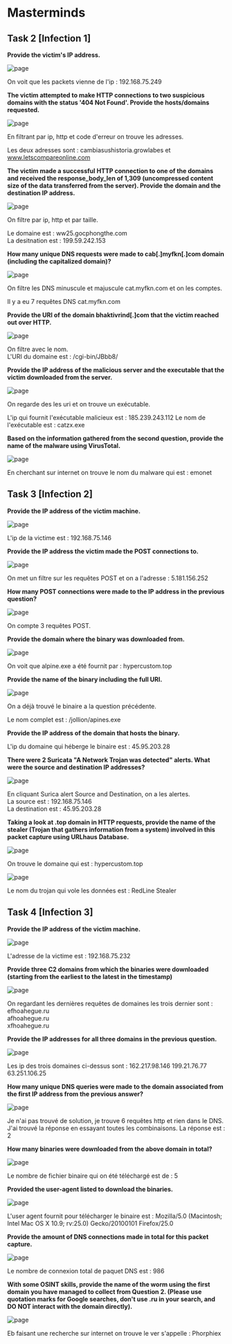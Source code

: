 # Masterminds # 
## Task 2 [Infection 1] ##

**Provide the victim's IP address.**  

![page](./Task1-01.png)  

On voit que les packets vienne de l'ip : 192.168.75.249  

**The victim attempted to make HTTP connections to two suspicious domains with the status '404 Not Found'. Provide the hosts/domains requested.**   

![page](./Task1-02.png) 

En filtrant par ip, http et code d'erreur on trouve les adresses.   

Les deux adresses sont : cambiasushistoria.growlabes et www.letscompareonline.com  

**The victim made a successful HTTP connection to one of the domains and received the response_body_len of 1,309 (uncompressed content size of the data transferred from the server). Provide the domain and the destination IP address.**

![page](./Task1-03.png) 

On filtre par ip, http et par taille.   

Le domaine est : ww25.gocphongthe.com  
La desitnation est : 199.59.242.153   

**How many unique DNS requests were made to cab[.]myfkn[.]com domain (including the capitalized domain)?**

![page](./Task1-04.png)   

On filtre les DNS minuscule et majuscule cat.myfkn.com et on les comptes.   

Il y a eu 7 requêtes DNS cat.myfkn.com   

**Provide the URI of the domain bhaktivrind[.]com that the victim reached out over HTTP.**

![page](./Task1-05.png)   

On filtre avec le nom.  
L'URI du domaine est : /cgi-bin/JBbb8/    

**Provide the IP address of the malicious server and the executable that the victim downloaded from the server.**

![page](./Task1-06.png)  

On regarde des les uri et on trouve un exécutable.   

L'ip qui fournit l'exécutable malicieux est : 185.239.243.112
Le nom de l'exécutable est : catzx.exe

**Based on the information gathered from the second question, provide the name of the malware using VirusTotal.**   

![page](./Task1-07.png)

En cherchant sur internet on trouve le nom du malware qui est : emonet   

## Task 3 [Infection 2] ##  

**Provide the IP address of the victim machine.**  

![page](./Task1-08.png)   

L'ip de la victime est : 192.168.75.146    

**Provide the IP address the victim made the POST connections to.**

![page](./Task1-09.png)   

On met un filtre sur les requêtes POST et on a l'adresse : 5.181.156.252   

**How many POST connections were made to the IP address in the previous question?**

![page](./Task1-09.png)   

On compte 3 requêtes POST.   

**Provide the domain where the binary was downloaded from.**

![page](./Task1-10.png)   

On voit que alpine.exe a été fournit par : hypercustom.top    

**Provide the name of the binary including the full URI.**   

![page](./Task1-10.png)   

On a déjà trouvé le binaire a la question précédente.   

Le nom complet est : /jollion/apines.exe    

**Provide the IP address of the domain that hosts the binary.**

L'ip du domaine qui héberge le binaire est : 45.95.203.28    

**There were 2 Suricata "A Network Trojan was detected" alerts. What were the source and destination IP addresses?**  

![page](./Task1-11.png) 

En cliquant Surica alert Source and Destination, on a les alertes.    
La source est : 192.168.75.146    
La destination est : 45.95.203.28    

**Taking a look at .top domain in HTTP requests, provide the name of the stealer (Trojan that gathers information from a system) involved in this packet capture using URLhaus Database.**

![page](./Task1-12.png)   

On trouve le domaine qui est : hypercustom.top  

![page](./Task1-13.png)   

Le nom du trojan qui vole les données est : RedLine Stealer 

## Task 4 [Infection 3] ##  

**Provide the IP address of the victim machine.**  

![page](./Task1-14.png)  

L'adresse de la victime est : 192.168.75.232  

**Provide three C2 domains from which the binaries were downloaded (starting from the earliest to the latest in the timestamp)**  

![page](./Task1-15.png)  

On regardant les dernières requêtes de domaines les trois dernier sont :   
efhoahegue.ru    
afhoahegue.ru   
xfhoahegue.ru   

**Provide the IP addresses for all three domains in the previous question.**  

![page](./Task1-15.png)  

Les ip des trois domaines ci-dessus sont : 
162.217.98.146
199.21.76.77
63.251.106.25

**How many unique DNS queries were made to the domain associated from the first IP address from the previous answer?**  

![page](./Task1-16.png)  

Je n'ai pas trouvé de solution, je trouve 6 requêtes http et rien dans le DNS.  
J'ai trouvé la réponse en essayant toutes les combinaisons. 
La réponse est : 2 

**How many binaries were downloaded from the above domain in total?**

![page](./Task1-16.png)  

Le nombre de fichier binaire qui on été téléchargé est de : 5  

**Provided the user-agent listed to download the binaries.**

![page](./Task1-17.png)  

L'user agent fournit pour télécharger le binaire est : Mozilla/5.0 (Macintosh; Intel Mac OS X 10.9; rv:25.0) Gecko/20100101 Firefox/25.0   

**Provide the amount of DNS connections made in total for this packet capture.**   

![page](./Task1-18.png)  

Le nombre de connexion total de paquet DNS est : 986 

**With some OSINT skills, provide the name of the worm using the first domain you have managed to collect from Question 2. (Please use quotation marks for Google searches, don't use .ru in your search, and DO NOT interact with the domain directly).**

![page](./Task1-19.png)  

Eb faisant une recherche sur internet on trouve le ver s'appelle : Phorphiex   
